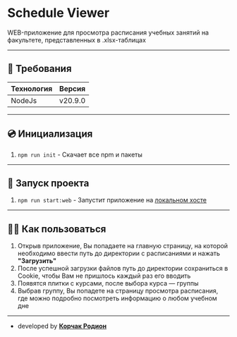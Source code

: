 # Schedule Viewer
WEB-приложение для просмотра расписания учебных занятий на факультете, представленных в .xlsx-таблицах
___
## 📄 Требования
| Технология | Версия  |
|------------|---------|
| NodeJs     | v20.9.0 |

___
## 💿 Инициализация
1. `npm run init` - Скачает все npm и пакеты

___
## 🚀 Запуск проекта
1. `npm run start:web` - Запустит приложение на [локальном хосте](http://localhost:3000)

___
## 💁‍♂️ Как пользоваться
1. Открыв приложение, Вы попадаете на главную страницу, на которой необходимо ввести путь до директории с расписаниями и нажать **"Загрузить"**
2. После успешной загрузки файлов путь до директории сохраниться в Cookie, чтобы Вам не пришлось каждый раз его вводить
3. Появятся плитки с курсами, после выбора курса — группы
4. Выбрав группу, Вы попадете на страницу просмотра расписания, где можно подробно посмотреть информацию о любом учебном дне

___
- developed by **[Корчак Родион](http://t.me/keyrea_dy)**
